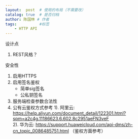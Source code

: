 ```yaml
---
layout:  post  # 使用的布局（不需要改）
catalog: true  # 是否归档
author: 陈国林 # 作者
tags:          #标签
    - HTTP API
---
```


设计点
1. REST风格？

安全性
1. 启用HTTPS
2. 启用签名鉴权
    * 简单sig签名
    * 公私钥签名
3. 服务端检查参数合法性
4. 公有云鉴权方式参考
   1). 阿里云: https://help.aliyun.com/document_detail/122301.html?spm=a2c4g.11186623.6.602.8c2951aeFN3veF  
   2). 华为云: https://support.huaweicloud.com/api-dms/zh-cn_topic_0086485751.html （鉴权方面参考）  
